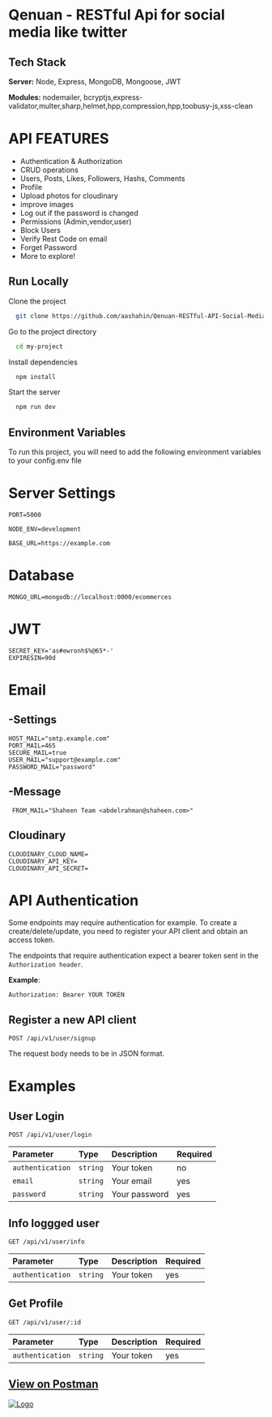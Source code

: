 # **Qenuan - RESTful Api for social media like twitter**

## Tech Stack

**Server:** Node, Express, MongoDB, Mongoose, JWT

**Modules:** nodemailer, bcryptjs,express-validator,multer,sharp,helmet,hpp,compression,hpp,toobusy-js,xss-clean

# API FEATURES

- Authentication & Authorization
- CRUD operations
- Users, Posts, Likes, Followers, Hashs, Comments
- Profile
- Upload photos for cloudinary
- improve images
- Log out if the password is changed
- Permissions (Admin,vendor,user)
- Block Users
- Verify Rest Code on email
- Forget Password
- More to explore!

## Run Locally

Clone the project

```bash
  git clone https://github.com/aashahin/Qenuan-RESTful-API-Social-Media-Node.js.git
```

Go to the project directory

```bash
  cd my-project
```

Install dependencies

```bash
  npm install
```

Start the server

```bash
  npm run dev
```

## Environment Variables

To run this project, you will need to add the following environment variables to your config.env file

# Server Settings
```
PORT=5000

NODE_ENV=development

BASE_URL=https://example.com
```
# Database
```
MONGO_URL=mongodb://localhost:0000/ecommerces
```
# JWT
```
SECRET_KEY='as#ewronh$%@65*-'
EXPIRESIN=90d
```
# Email
## -Settings
```
HOST_MAIL="smtp.example.com"
PORT_MAIL=465
SECURE_MAIL=true
USER_MAIL="support@example.com"
PASSWORD_MAIL="password"
```
## -Message
```
 FROM_MAIL="Shaheen Team <abdelrahman@shaheen.com>"
```
## Cloudinary
```
CLOUDINARY_CLOUD_NAME=
CLOUDINARY_API_KEY=
CLOUDINARY_API_SECRET=
```
# API Authentication

Some endpoints may require authentication for example. To create a create/delete/update, you need to register your API client and obtain an access token.

The endpoints that require authentication expect a bearer token sent in the `Authorization header`.

**Example**:

`Authorization: Bearer YOUR TOKEN`

## Register a new API client

```http
POST /api/v1/user/signup
```

The request body needs to be in JSON format.

# **Examples**

## **User Login**

```http
POST /api/v1/user/login
```

| Parameter        | Type     | Description   | Required |
| :--------------- | :------- | :------------ | :------- |
| `authentication` | `string` | Your token    | no       |
| `email`          | `string` | Your email    | yes      |
| `password`       | `string` | Your password | yes      |


## **Info loggged user**

```http
GET /api/v1/user/info
```

| Parameter        | Type     | Description | Required |
| :--------------- | :------- | :---------- | :------- |
| `authentication` | `string` | Your token  | yes      |

## **Get Profile**

```http
GET /api/v1/user/:id
```

| Parameter        | Type     | Description | Required |
| :--------------- | :------- | :---------- | :------- |
| `authentication` | `string` | Your token  | yes       |

## **[View on Postman](https://www.postman.com/orbital-module-geologist-396425/workspace/myapis/collection/19652608-55248f9a-d69b-4689-b263-7da9daae6a36?action=share&creator=19652608)**

[![Logo](https://pub-ebc3292441104a07b54e254192a1b246.r2.dev/icons8-postman-is-the-only-complete-api-development-environment-96.png)](https://www.postman.com/orbital-module-geologist-396425/workspace/myapis/collection/19652608-30abf040-9f6d-45f8-b45b-9bdd6a7a4a56?action=share&creator=19652608)
